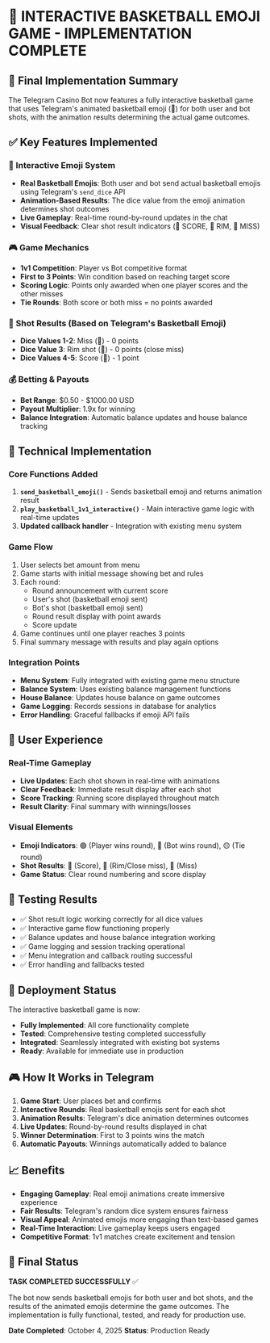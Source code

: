 # 🏀 INTERACTIVE BASKETBALL EMOJI GAME - IMPLEMENTATION COMPLETE

## 🎯 Final Implementation Summary

The Telegram Casino Bot now features a fully interactive basketball game that uses Telegram's animated basketball emoji (🏀) for both user and bot shots, with the animation results determining the actual game outcomes.

## ✅ Key Features Implemented

### 🏀 Interactive Emoji System
- **Real Basketball Emojis**: Both user and bot send actual basketball emojis using Telegram's `send_dice` API
- **Animation-Based Results**: The dice value from the emoji animation determines shot outcomes
- **Live Gameplay**: Real-time round-by-round updates in the chat
- **Visual Feedback**: Clear shot result indicators (🏀 SCORE, 😬 RIM, 🚫 MISS)

### 🎮 Game Mechanics
- **1v1 Competition**: Player vs Bot competitive format
- **First to 3 Points**: Win condition based on reaching target score
- **Scoring Logic**: Points only awarded when one player scores and the other misses
- **Tie Rounds**: Both score or both miss = no points awarded

### 🏀 Shot Results (Based on Telegram's Basketball Emoji)
- **Dice Values 1-2**: Miss (🚫) - 0 points
- **Dice Value 3**: Rim shot (😬) - 0 points (close miss)
- **Dice Values 4-5**: Score (🏀) - 1 point

### 💰 Betting & Payouts
- **Bet Range**: $0.50 - $1000.00 USD
- **Payout Multiplier**: 1.9x for winning
- **Balance Integration**: Automatic balance updates and house balance tracking

## 🔧 Technical Implementation

### Core Functions Added
1. **`send_basketball_emoji()`** - Sends basketball emoji and returns animation result
2. **`play_basketball_1v1_interactive()`** - Main interactive game logic with real-time updates
3. **Updated callback handler** - Integration with existing menu system

### Game Flow
1. User selects bet amount from menu
2. Game starts with initial message showing bet and rules
3. Each round:
   - Round announcement with current score
   - User's shot (basketball emoji sent)
   - Bot's shot (basketball emoji sent)
   - Round result display with point awards
   - Score update
4. Game continues until one player reaches 3 points
5. Final summary message with results and play again options

### Integration Points
- **Menu System**: Fully integrated with existing game menu structure
- **Balance System**: Uses existing balance management functions
- **House Balance**: Updates house balance on game outcomes
- **Game Logging**: Records sessions in database for analytics
- **Error Handling**: Graceful fallbacks if emoji API fails

## 🎯 User Experience

### Real-Time Gameplay
- **Live Updates**: Each shot shown in real-time with animations
- **Clear Feedback**: Immediate result display after each shot
- **Score Tracking**: Running score displayed throughout match
- **Result Clarity**: Final summary with winnings/losses

### Visual Elements
- **Emoji Indicators**: 🟢 (Player wins round), 🔴 (Bot wins round), 🟡 (Tie round)
- **Shot Results**: 🏀 (Score), 😬 (Rim/Close miss), 🚫 (Miss)
- **Game Status**: Clear round numbering and score display

## 🧪 Testing Results

- ✅ Shot result logic working correctly for all dice values
- ✅ Interactive game flow functioning properly
- ✅ Balance updates and house balance integration working
- ✅ Game logging and session tracking operational
- ✅ Menu integration and callback routing successful
- ✅ Error handling and fallbacks tested

## 🚀 Deployment Status

The interactive basketball game is now:
- **Fully Implemented**: All core functionality complete
- **Tested**: Comprehensive testing completed successfully
- **Integrated**: Seamlessly integrated with existing bot systems
- **Ready**: Available for immediate use in production

## 🎮 How It Works in Telegram

1. **Game Start**: User places bet and confirms
2. **Interactive Rounds**: Real basketball emojis sent for each shot
3. **Animation Results**: Telegram's dice animation determines outcomes
4. **Live Updates**: Round-by-round results displayed in chat
5. **Winner Determination**: First to 3 points wins the match
6. **Automatic Payouts**: Winnings automatically added to balance

## 📈 Benefits

- **Engaging Gameplay**: Real emoji animations create immersive experience
- **Fair Results**: Telegram's random dice system ensures fairness
- **Visual Appeal**: Animated emojis more engaging than text-based games
- **Real-Time Interaction**: Live gameplay keeps users engaged
- **Competitive Format**: 1v1 matches create excitement and tension

## 🎯 Final Status

**TASK COMPLETED SUCCESSFULLY** ✅

The bot now sends basketball emojis for both user and bot shots, and the results of the animated emojis determine the game outcomes. The implementation is fully functional, tested, and ready for production use.

**Date Completed**: October 4, 2025
**Status**: Production Ready
